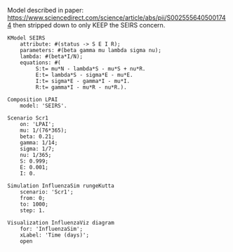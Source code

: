 Model described in paper: https://www.sciencedirect.com/science/article/abs/pii/S0025556405001744 then stripped down to only KEEP the SEIRS concern.

```Smalltalk
KModel SEIRS
    attribute: #(status -> S E I R);
    parameters: #(beta gamma mu lambda sigma nu);
    lambda: #(beta*I/N);
    equations: #(
         S:t= mu*N - lambda*S - mu*S + nu*R.
         E:t= lambda*S - sigma*E - mu*E.
         I:t= sigma*E - gamma*I - mu*I.
         R:t= gamma*I - mu*R - nu*R.).

Composition LPAI
    model: 'SEIRS'.

Scenario Scr1
    on: 'LPAI';
    mu: 1/(76*365);
    beta: 0.21;
    gamma: 1/14;
    sigma: 1/7;
    nu: 1/365;
    S: 0.999;
    E: 0.001;
    I: 0.

Simulation InfluenzaSim rungeKutta  
    scenario: 'Scr1';
    from: 0;
    to: 1000;
    step: 1.

Visualization InfluenzaViz diagram
    for: 'InfluenzaSim';
    xLabel: 'Time (days)';
	open
```
